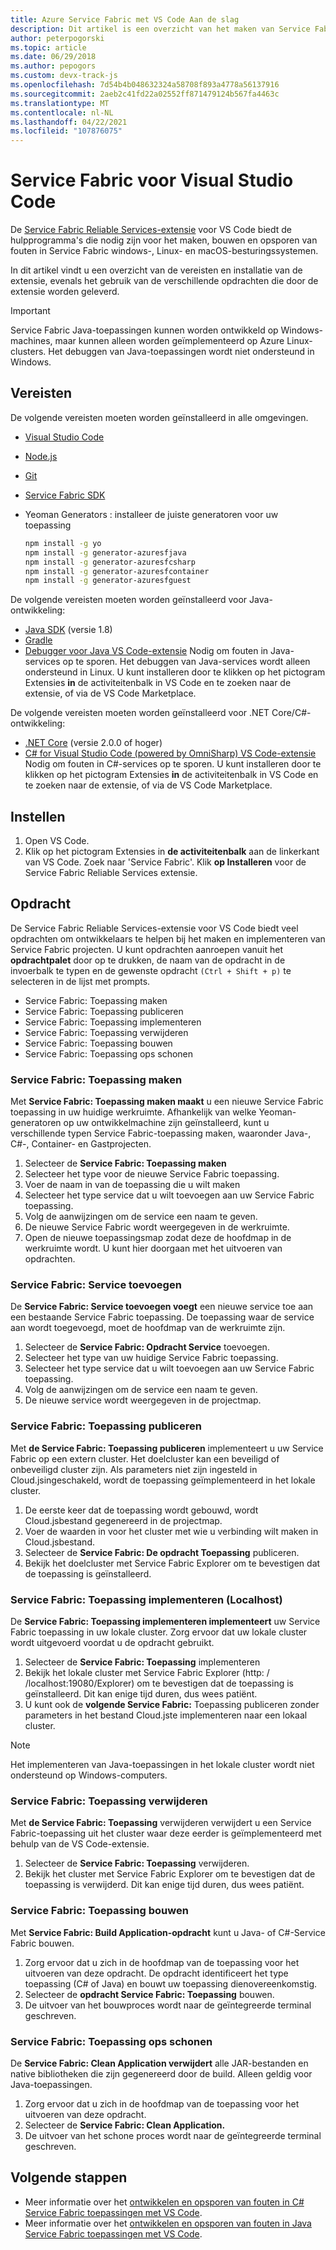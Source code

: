 ```yaml
---
title: Azure Service Fabric met VS Code Aan de slag
description: Dit artikel is een overzicht van het maken van Service Fabric toepassingen met behulp Visual Studio Code.
author: peterpogorski
ms.topic: article
ms.date: 06/29/2018
ms.author: pepogors
ms.custom: devx-track-js
ms.openlocfilehash: 7d54b4b048632324a58708f893a4778a56137916
ms.sourcegitcommit: 2aeb2c41fd22a02552ff871479124b567fa4463c
ms.translationtype: MT
ms.contentlocale: nl-NL
ms.lasthandoff: 04/22/2021
ms.locfileid: "107876075"
---
```

# <a name="service-fabric-for-visual-studio-code"></a>Service Fabric voor Visual Studio Code

De [Service Fabric Reliable Services-extensie](https://marketplace.visualstudio.com/items?itemName=ms-azuretools.vscode-service-fabric-reliable-services) voor VS Code biedt de hulpprogramma's die nodig zijn voor het maken, bouwen en opsporen van fouten in Service Fabric windows-, Linux- en macOS-besturingssystemen.

In dit artikel vindt u een overzicht van de vereisten en installatie van de extensie, evenals het gebruik van de verschillende opdrachten die door de extensie worden geleverd. 

> [!IMPORTANT]
> Service Fabric Java-toepassingen kunnen worden ontwikkeld op Windows-machines, maar kunnen alleen worden geïmplementeerd op Azure Linux-clusters. Het debuggen van Java-toepassingen wordt niet ondersteund in Windows.

## <a name="prerequisites"></a>Vereisten

De volgende vereisten moeten worden geïnstalleerd in alle omgevingen.

* [Visual Studio Code](https://code.visualstudio.com/)
* [Node.js](https://nodejs.org/)
* [Git](https://git-scm.com/)
* [Service Fabric SDK](./service-fabric-get-started.md)
* Yeoman Generators : installeer de juiste generatoren voor uw toepassing

   ```sh
   npm install -g yo
   npm install -g generator-azuresfjava
   npm install -g generator-azuresfcsharp
   npm install -g generator-azuresfcontainer
   npm install -g generator-azuresfguest
   ```

De volgende vereisten moeten worden geïnstalleerd voor Java-ontwikkeling:

* [Java SDK](/azure/developer/java/fundamentals/java-jdk-long-term-support) (versie 1.8)
* [Gradle](https://gradle.org/install/)
* [Debugger voor Java VS Code-extensie](https://marketplace.visualstudio.com/items?itemName=vscjava.vscode-java-debug) Nodig om fouten in Java-services op te sporen. Het debuggen van Java-services wordt alleen ondersteund in Linux. U kunt installeren door te klikken op het pictogram Extensies **in** de activiteitenbalk in VS Code en te zoeken naar de extensie, of via de VS Code Marketplace.

De volgende vereisten moeten worden geïnstalleerd voor .NET Core/C#-ontwikkeling:

* [.NET Core](https://dotnet.microsoft.com/download) (versie 2.0.0 of hoger)
* [C# for Visual Studio Code (powered by OmniSharp) VS Code-extensie](https://marketplace.visualstudio.com/items?itemName=ms-dotnettools.csharp) Nodig om fouten in C#-services op te sporen. U kunt installeren door te klikken op het pictogram Extensies **in** de activiteitenbalk in VS Code en te zoeken naar de extensie, of via de VS Code Marketplace.

## <a name="setup"></a>Instellen

1. Open VS Code.
2. Klik op het pictogram Extensies in **de activiteitenbalk** aan de linkerkant van VS Code. Zoek naar 'Service Fabric'. Klik **op Installeren** voor de Service Fabric Reliable Services extensie.

## <a name="commands"></a>Opdracht
De Service Fabric Reliable Services-extensie voor VS Code biedt veel opdrachten om ontwikkelaars te helpen bij het maken en implementeren van Service Fabric projecten. U kunt opdrachten aanroepen vanuit het **opdrachtpalet** door op te drukken, de naam van de opdracht in de invoerbalk te typen en de gewenste opdracht `(Ctrl + Shift + p)` te selecteren in de lijst met prompts. 

* Service Fabric: Toepassing maken 
* Service Fabric: Toepassing publiceren 
* Service Fabric: Toepassing implementeren 
* Service Fabric: Toepassing verwijderen  
* Service Fabric: Toepassing bouwen 
* Service Fabric: Toepassing ops schonen 

### <a name="service-fabric-create-application"></a>Service Fabric: Toepassing maken

Met **Service Fabric: Toepassing maken maakt** u een nieuwe Service Fabric toepassing in uw huidige werkruimte. Afhankelijk van welke Yeoman-generatoren op uw ontwikkelmachine zijn geïnstalleerd, kunt u verschillende typen Service Fabric-toepassing maken, waaronder Java-, C#-, Container- en Gastprojecten. 

1.  Selecteer de **Service Fabric: Toepassing maken**
2.  Selecteer het type voor de nieuwe Service Fabric toepassing. 
3.  Voer de naam in van de toepassing die u wilt maken
3.  Selecteer het type service dat u wilt toevoegen aan uw Service Fabric toepassing. 
4.  Volg de aanwijzingen om de service een naam te geven. 
5.  De nieuwe Service Fabric wordt weergegeven in de werkruimte.
6.  Open de nieuwe toepassingsmap zodat deze de hoofdmap in de werkruimte wordt. U kunt hier doorgaan met het uitvoeren van opdrachten.

### <a name="service-fabric-add-service"></a>Service Fabric: Service toevoegen
De **Service Fabric: Service toevoegen voegt** een nieuwe service toe aan een bestaande Service Fabric toepassing. De toepassing waar de service aan wordt toegevoegd, moet de hoofdmap van de werkruimte zijn. 

1.  Selecteer de **Service Fabric: Opdracht Service** toevoegen.
2.  Selecteer het type van uw huidige Service Fabric toepassing. 
3.  Selecteer het type service dat u wilt toevoegen aan uw Service Fabric toepassing. 
4.  Volg de aanwijzingen om de service een naam te geven. 
5.  De nieuwe service wordt weergegeven in de projectmap. 

### <a name="service-fabric-publish-application"></a>Service Fabric: Toepassing publiceren
Met **de Service Fabric: Toepassing publiceren** implementeert u uw Service Fabric op een extern cluster. Het doelcluster kan een beveiligd of onbeveiligd cluster zijn. Als parameters niet zijn ingesteld in Cloud.jsingeschakeld, wordt de toepassing geïmplementeerd in het lokale cluster.

1.  De eerste keer dat de toepassing wordt gebouwd, wordt Cloud.jsbestand gegenereerd in de projectmap.
2.  Voer de waarden in voor het cluster met wie u verbinding wilt maken in Cloud.jsbestand.
3.  Selecteer de **Service Fabric: De opdracht Toepassing** publiceren.
4.  Bekijk het doelcluster met Service Fabric Explorer om te bevestigen dat de toepassing is geïnstalleerd. 

### <a name="service-fabric-deploy-application-localhost"></a>Service Fabric: Toepassing implementeren (Localhost)
De **Service Fabric: Toepassing implementeren implementeert** uw Service Fabric toepassing in uw lokale cluster. Zorg ervoor dat uw lokale cluster wordt uitgevoerd voordat u de opdracht gebruikt. 

1. Selecteer de **Service Fabric: Toepassing** implementeren
2. Bekijk het lokale cluster met Service Fabric Explorer (http: \/ /localhost:19080/Explorer) om te bevestigen dat de toepassing is geïnstalleerd. Dit kan enige tijd duren, dus wees patiënt.
3. U kunt ook de **volgende Service Fabric:** Toepassing publiceren zonder parameters in het bestand Cloud.jste implementeren naar een lokaal cluster.

> [!NOTE]
> Het implementeren van Java-toepassingen in het lokale cluster wordt niet ondersteund op Windows-computers.

### <a name="service-fabric-remove-application"></a>Service Fabric: Toepassing verwijderen
Met **de Service Fabric: Toepassing** verwijderen verwijdert u een Service Fabric-toepassing uit het cluster waar deze eerder is geïmplementeerd met behulp van de VS Code-extensie. 

1.  Selecteer de **Service Fabric: Toepassing** verwijderen.
2.  Bekijk het cluster met Service Fabric Explorer om te bevestigen dat de toepassing is verwijderd. Dit kan enige tijd duren, dus wees patiënt.

### <a name="service-fabric-build-application"></a>Service Fabric: Toepassing bouwen
Met **Service Fabric: Build Application-opdracht** kunt u Java- of C#-Service Fabric bouwen. 

1.  Zorg ervoor dat u zich in de hoofdmap van de toepassing voor het uitvoeren van deze opdracht. De opdracht identificeert het type toepassing (C# of Java) en bouwt uw toepassing dienovereenkomstig.
2.  Selecteer de **opdracht Service Fabric: Toepassing** bouwen.
3.  De uitvoer van het bouwproces wordt naar de geïntegreerde terminal geschreven.

### <a name="service-fabric-clean-application"></a>Service Fabric: Toepassing ops schonen
De **Service Fabric: Clean Application verwijdert** alle JAR-bestanden en native bibliotheken die zijn gegenereerd door de build. Alleen geldig voor Java-toepassingen. 

1.  Zorg ervoor dat u zich in de hoofdmap van de toepassing voor het uitvoeren van deze opdracht. 
2.  Selecteer de **Service Fabric: Clean Application.**
3.  De uitvoer van het schone proces wordt naar de geïntegreerde terminal geschreven.

## <a name="next-steps"></a>Volgende stappen

* Meer informatie over het [ontwikkelen en opsporen van fouten in C# Service Fabric toepassingen met VS Code](./service-fabric-develop-csharp-applications-with-vs-code.md).
* Meer informatie over het [ontwikkelen en opsporen van fouten in Java Service Fabric toepassingen met VS Code](./service-fabric-develop-java-applications-with-vs-code.md).